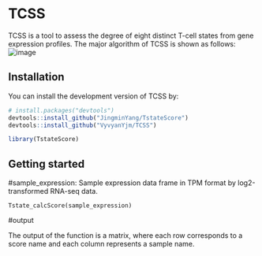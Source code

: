 # TCSS
TCSS is a tool to assess the degree of eight distinct T-cell states from gene expression profiles. The major algorithm of TCSS is shown as follows:
![image](https://github.com/JingminYang/TstateScore/blob/main/TCSSalgorithm.jpg)
## Installation

You can install the development version of TCSS by:

``` r
# install.packages("devtools")
devtools::install_github("JingminYang/TstateScore")
devtools::install_github("VyvyanYjm/TCSS")

library(TstateScore)
```

## Getting started

#sample_expression: Sample expression data frame in TPM format by log2-transformed RNA-seq data.
```
Tstate_calcScore(sample_expression)
```
#output

The output of the function is a matrix, where each row corresponds to a score name and each column represents a sample name. 
